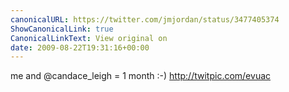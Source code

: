 ```yaml
---
canonicalURL: https://twitter.com/jmjordan/status/3477405374
ShowCanonicalLink: true
CanonicalLinkText: View original on
date: 2009-08-22T19:31:16+00:00
---
```

me and @candace_leigh = 1 month :-)  http://twitpic.com/evuac